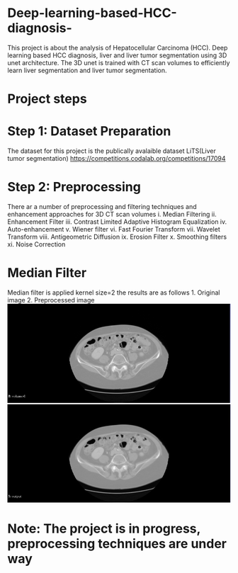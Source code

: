 # Deep-learning-based-HCC-diagnosis-
This project is about the analysis of Hepatocellular Carcinoma (HCC). Deep learning based HCC diagnosis, liver and liver tumor segmentation using 3D unet architecture. The 3D unet is trained with CT scan volumes to efficiently learn liver segmentation and liver tumor segmentation.
# Project steps
# Step 1: Dataset Preparation
The dataset for this project is the publically avalaible dataset LiTS(Liver tumor segmentation) https://competitions.codalab.org/competitions/17094
# Step 2: Preprocessing 
There ar a number of preprocessing and filtering techniques and enhancement approaches for 3D CT scan volumes
i. Median Filtering
ii. Enhancement Filter 
iii. Contrast Limited Adaptive Histogram Equalization 
iv. Auto-enhancement 
v. Wiener filter
vi. Fast Fourier Transform 
vii. Wavelet Transform
viii. Antigeometric Diffusion 
ix. Erosion Filter 
x. Smoothing filters
xi. Noise Correction
# Median Filter
Median filter is applied kernel size=2 the results are as follows 1. Original image 2. Preprocessed image
![](/images/Original.png) ![](/images/Preprocessed.png)
# Note: The project is in progress, preprocessing techniques are under way
